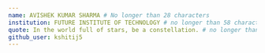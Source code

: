 ```yaml
---
name: AVISHEK KUMAR SHARMA # No longer than 28 characters
institution: FUTURE INSTITUTE OF TECHNOLOGY # no longer than 58 characters
quote: In the world full of stars, be a constellation. # no longer than 100 characters, avoid using quotes(") to guarantee the format remains the same.
github_user: kshitij5
---
```

